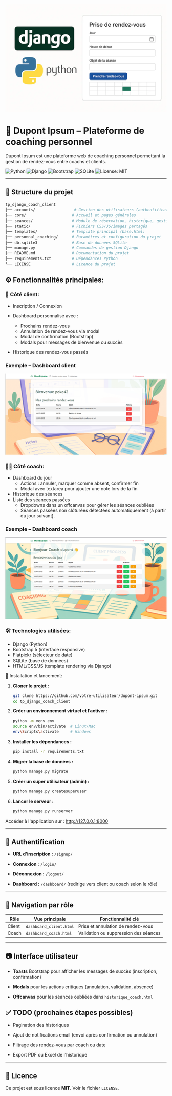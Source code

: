 ![base](img_readme/base.webp)

# 🧠 Dupont Ipsum – Plateforme de coaching personnel

Dupont Ipsum est une plateforme web de coaching personnel permettant la gestion de rendez-vous entre coachs et clients.

![Python](https://img.shields.io/badge/Python-3.13-blue?logo=python&logoColor=white)
![Django](https://img.shields.io/badge/Django-5.2-green?logo=django&logoColor=white)
![Bootstrap](https://img.shields.io/badge/Bootstrap-5.3-purple?logo=bootstrap&logoColor=white)
![SQLite](https://img.shields.io/badge/SQLite-DB-lightgrey?logo=sqlite&logoColor=blue)
![License: MIT](https://img.shields.io/badge/License-MIT-yellow.svg)

* * *

## 📁 Structure du projet

```bash
tp_django_coach_client
├── accounts/                 # Gestion des utilisateurs (authentification, dashboard, etc.)
├── core/                    # Accueil et pages générales
├── seances/                 # Module de réservation, historique, gestion des rendez-vous
├── static/                  # Fichiers CSS/JS/images partagés
├── templates/               # Template principal (base.html)
├── personnal_coaching/      # Paramètres et configuration du projet
├── db.sqlite3               # Base de données SQLite
├── manage.py                # Commandes de gestion Django
├── README.md                # Documentation du projet
├── requirements.txt         # Dépendances Python
└── LICENSE                  # Licence du projet

```

## ⚙️ Fonctionnalités principales:

### 👤 Côté client:

- Inscription / Connexion
    
- Dashboard personnalisé avec :
    
    - Prochains rendez-vous
    - Annulation de rendez-vous via modal
    - Modal de confirmation (Bootstrap)
    - Modals pour messages de bienvenue ou succès
- Historique des rendez-vous passés
    

### Exemple – Dashboard client

![Dashboard client](img_readme/dashboard_client.png)

### 🧑‍🏫 Côté coach:

- Dashboard du jour
    - Actions : annuler, marquer comme absent, confirmer fin
    - Modal avec textarea pour ajouter une note lors de la fin
- Historique des séances
- Liste des séances passées
    - Dropdowns dans un offcanvas pour gérer les séances oubliées
    - Séances passées non clôturées détectées automatiquement (à partir du jour suivant).

### Exemple – Dashboard coach

![Dashboard coach](img_readme/dashboard_coach.png)

### 🛠️ Technologies utilisées:

- Django (Python)
- Bootstrap 5 (interface responsive)
- Flatpickr (sélecteur de date)
- SQLite (base de données)
- HTML/CSS/JS (template rendering via Django)

🧪 Installation et lancement:

1.  **Cloner le projet :**
    
    ```bash
    git clone https://github.com/votre-utilisateur/dupont-ipsum.git
    cd tp_django_coach_client
    ```
    
2.  **Créer un environnement virtuel et l’activer :**
    
    ```bash
    python -m venv env
    source env/bin/activate  # Linux/Mac
    env\Scripts\activate     # Windows
    
    ```
    
3.  **Installer les dépendances :**
    
    ```bash
    pip install -r requirements.txt
    ```
    
4.  **Migrer la base de données :**
    
    ```bash
    python manage.py migrate
    ```
    
5.  **Créer un super utilisateur (admin) :**
    
    ```bash
    python manage.py createsuperuser
    ```
    
6.  **Lancer le serveur :**
    
    ```bash
    python manage.py runserver
    ```

Accéder à l'application sur : http://127.0.0.1:8000

* * *

## 🔐 Authentification

- **URL d’inscription :** `/signup/`
    
- **Connexion :** `/login/`
    
- **Déconnexion :** `/logout/`
    
- **Dashboard :** `/dashboard/` (redirige vers client ou coach selon le rôle)
    
* * *

## 🧭 Navigation par rôle

| Rôle | Vue principale | Fonctionnalité clé |
| --- | --- | --- |
| Client | `dashboard_client.html` | Prise et annulation de rendez-vous |
| Coach | `dashboard_coach.html` | Validation ou suppression des séances |

* * *

## 📷 Interface utilisateur

- **Toasts** Bootstrap pour afficher les messages de succès (inscription, confirmation)
    
- **Modals** pour les actions critiques (annulation, validation, absence)
    
- **Offcanvas** pour les séances oubliées dans `historique_coach.html`
    

## ✅ TODO (prochaines étapes possibles)

- Pagination des historiques
    
- Ajout de notifications email (envoi après confirmation ou annulation)
    
- Filtrage des rendez-vous par coach ou date
    
- Export PDF ou Excel de l’historique
    
* * *

## 📄 Licence

Ce projet est sous licence **MIT**. Voir le fichier `LICENSE`.

